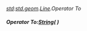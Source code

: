 _[std](../../modules/std/std-module.md):[std.geom](../../modules/std/std-geom.md).[Line<T>](../../modules/std/std-geom-line.md).Operator To_
##### Operator To:[String](../../modules/wonkey/wonkey-types-string.md)(  )
